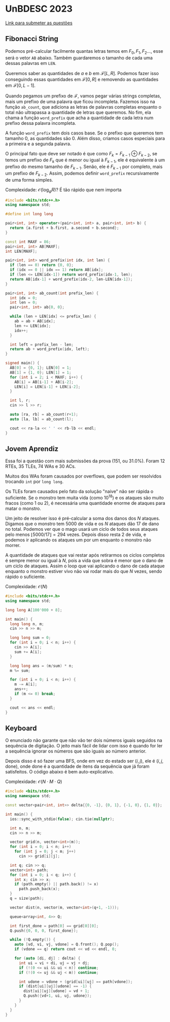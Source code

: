# UnBDESC 2023

[Link para submeter as questões](https://codeforces.com/group/btcK4I5D5f/contest/442253)

## Fibonacci String

Podemos pré-calcular facilmente quantas letras temos em $F_0, F_1, F_2\dots$, esse será o vetor `AB` abaixo.
Também guardaremos o tamanho de cada uma dessas palavras em `LEN`.

Queremos saber as quantidades de $a$ e $b$ em $\mathcal{F}[L, R]$.
Podemos fazer isso conseguindo essas quantidades em $\mathcal{F}[0,R]$ e removendo as quantidades em $\mathcal{F}[0,L-1]$.

Quando pegamos um prefixo de $\mathcal{F}$, vamos pegar várias strings completas, mais um prefixo de uma palavra que ficou incompleta. Fazemos isso na função `ab_count`, que adiciona as letras de palavras completas enquanto o total não ultrapassa a quantidade de letras que queremos. No fim, ela chama a função `word_prefix` que acha a quantidade de cada letra num prefixo dessa palavra incompleta.

A função `word_prefix` tem dois casos base. Se o prefixo que queremos tem tamanho $0$, as quantidades são $0$. Além disso, criamos casos especiais para a primeira e a segunda palavra.

O principal fato que deve ser notado é que como $F_k = F_{k-1} \oplus F_{k-2}$, se temos um prefixo de $F_k$ que é menor ou igual à $F_{k-1}$, ele é equivalente à um prefixo do mesmo tamanho de $F_{k-1}$. Senão, ele é $F_{k-1}$ por completo, mais um prefixo de $F_{k-2}$. Assim, podemos definir `word_prefix` recursivamente de uma forma simples.

Complexidade: $\mathcal{O}(\log_\varphi R)$? É tão rápido que nem importa

```cpp
#include <bits/stdc++.h>
using namespace std;

#define int long long

pair<int, int> operator+(pair<int, int> a, pair<int, int> b) {
  return {a.first + b.first, a.second + b.second};
}

const int MAXF = 86;
pair<int, int> AB[MAXF];
int LEN[MAXF];

pair<int, int> word_prefix(int idx, int len) {
  if (len == 0) return {0, 0};
  if (idx == 0 || idx == 1) return AB[idx];
  if (len <= LEN[idx-1]) return word_prefix(idx-1, len);
  return AB[idx-1] + word_prefix(idx-2, len-LEN[idx-1]);
}

pair<int, int> ab_count(int prefix_len) {
  int idx = 0;
  int len = 0;
  pair<int, int> ab{0, 0};

  while (len + LEN[idx] <= prefix_len) {
    ab = ab + AB[idx];
    len += LEN[idx];
    idx++;
  }

  int left = prefix_len - len;
  return ab + word_prefix(idx, left);
}

signed main() {
  AB[0] = {0, 1}; LEN[0] = 1;
  AB[1] = {1, 0}; LEN[1] = 1;
  for (int i = 2; i < MAXF; i++) {
    AB[i] = AB[i-1] + AB[i-2];
    LEN[i] = LEN[i-1] + LEN[i-2];
  }

  int l, r;
  cin >> l >> r;

  auto [ra, rb] = ab_count(r+1);
  auto [la, lb] = ab_count(l);

  cout << ra-la << ' ' << rb-lb << endl;
}
```

## Jovem Aprendiz

Essa foi a questão com mais submissões da prova (151, ou 31.0%).
Foram 12 RTEs, 35 TLEs, 74 WAs e 30 ACs.

Muitos dos WAs foram causados por overflows, que podem ser resolvidos trocando `int` por `long long`.

Os TLEs foram causados pelo fato da solução "naive" não ser rápida o suficiente.
Se o monstro tem muita vida (como $10^{18}$) e os ataques são muito fracos (como $1$ ou $2$),
é necessária uma quantidade enorme de ataques para matar o monstro.

Um jeito de resolver isso é pré-calcular a soma dos danos dos $N$ ataques.
Digamos que o monstro tem $5000$ de vida e os $N$ ataques dão $17$ de dano no total.
Podemos ver que o mago usará um ciclo de todos seus ataques pelo menos $\lfloor5000/17\rfloor = 294$ vezes.
Depois disso resta $2$ de vida, e podemos ir aplicando os ataques um por um enquanto o monstro não morrer.

A quantidade de ataques que vai restar após retirarmos os ciclos completos é sempre menor ou igual à $N$,
pois a vida que sobra é menor que o dano de um ciclo de ataques.
Assim o loop que vai aplicando o dano de cada ataque enquanto o monstro estiver vivo não vai rodar mais
do que $N$ vezes, sendo rápido o suficiente.

Complexidade: $\mathcal{O}(N)$

```cpp
#include <bits/stdc++.h>
using namespace std;

long long A[100'000 + 8];

int main() {
  long long n, m;
  cin >> n >> m;

  long long sum = 0;
  for (int i = 0; i < n; i++) {
    cin >> A[i];
    sum += A[i];
  }

  long long ans = (m/sum) * n;
  m %= sum;

  for (int i = 0; i < n; i++) {
    m -= A[i];
    ans++;
    if (m <= 0) break;
  }

  cout << ans << endl;
}
```

## Keyboard

O enunciado não garante que não vão ter dois números iguais seguidos na sequência de digitação. O jeito mais fácil de lidar com isso é quando for ler a sequência ignorar os números que são iguais ao número anterior.

Depois disso é só fazer uma BFS, onde em vez do estado ser $(i, j)$, ele é $(i, j, \text{done})$, onde $\text{done}$ é a quantidade de itens da sequência que já foram satisfeitos. O código abaixo é bem auto-explicativo.

Complexidade: $\mathcal{O}(N\cdot M\cdot Q)$

```cpp
#include <bits/stdc++.h>
using namespace std;

const vector<pair<int, int>> delta{{0, -1}, {0, 1}, {-1, 0}, {1, 0}};

int main() {
  ios::sync_with_stdio(false); cin.tie(nullptr);

  int n, m;
  cin >> n >> m;

  vector grid(n, vector<int>(m));
  for (int i = 0; i < n; i++)
    for (int j = 0; j < m; j++)
      cin >> grid[i][j];

  int q; cin >> q;
  vector<int> path;
  for (int i = 0; i < q; i++) {
    int x; cin >> x;
    if (path.empty() || path.back() != x)
      path.push_back(x);
  }
  q = size(path);

  vector dist(n, vector(m, vector<int>(q+1, -1)));

  queue<array<int, 4>> Q;

  int first_done = path[0] == grid[0][0];
  Q.push({0, 0, 0, first_done});

  while (!Q.empty()) {
    auto [vd, vi, vj, vdone] = Q.front(); Q.pop();
    if (vdone == q) return cout << vd << endl, 0;

    for (auto [di, dj] : delta) {
      int ui = vi + di, uj = vj + dj;
      if (!(0 <= ui && ui < n)) continue;
      if (!(0 <= uj && uj < m)) continue;

      int udone = vdone + (grid[ui][uj] == path[vdone]);
      if (dist[ui][uj][udone] == -1) {
        dist[ui][uj][udone] = vd + 1;
        Q.push({vd+1, ui, uj, udone});
      }
    }
  }
}
```
